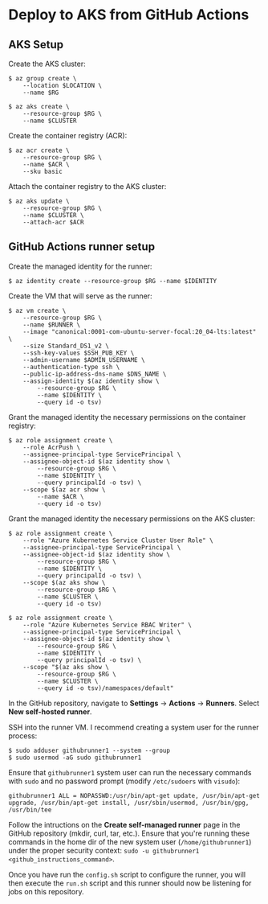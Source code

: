 # Deploy to AKS from GitHub Actions

## AKS Setup

Create the AKS cluster:

```
$ az group create \
    --location $LOCATION \
    --name $RG

$ az aks create \
    --resource-group $RG \
    --name $CLUSTER
```

Create the container registry (ACR):

```
$ az acr create \
    --resource-group $RG \
    --name $ACR \
    --sku basic
```

Attach the container registry to the AKS cluster:

```
$ az aks update \
    --resource-group $RG \
    --name $CLUSTER \
    --attach-acr $ACR
```

## GitHub Actions runner setup

Create the managed identity for the runner:

```
$ az identity create --resource-group $RG --name $IDENTITY
```

Create the VM that will serve as the runner:

```
$ az vm create \
    --resource-group $RG \
    --name $RUNNER \
    --image "canonical:0001-com-ubuntu-server-focal:20_04-lts:latest" \
    --size Standard_DS1_v2 \
    --ssh-key-values $SSH_PUB_KEY \
    --admin-username $ADMIN_USERNAME \
    --authentication-type ssh \
    --public-ip-address-dns-name $DNS_NAME \
    --assign-identity $(az identity show \
        --resource-group $RG \
        --name $IDENTITY \
        --query id -o tsv)
```

Grant the managed identity the necessary permissions on the container registry:

```
$ az role assignment create \
    --role AcrPush \
    --assignee-principal-type ServicePrincipal \
    --assignee-object-id $(az identity show \
        --resource-group $RG \
        --name $IDENTITY \
        --query principalId -o tsv) \
    --scope $(az acr show \
        --name $ACR \
        --query id -o tsv)
```

Grant the managed identity the necessary permissions on the AKS cluster:

```
$ az role assignment create \
    --role "Azure Kubernetes Service Cluster User Role" \
    --assignee-principal-type ServicePrincipal \
    --assignee-object-id $(az identity show \
        --resource-group $RG \
        --name $IDENTITY \
        --query principalId -o tsv) \
    --scope $(az aks show \
        --resource-group $RG \
        --name $CLUSTER \
        --query id -o tsv)

$ az role assignment create \
    --role "Azure Kubernetes Service RBAC Writer" \
    --assignee-principal-type ServicePrincipal \
    --assignee-object-id $(az identity show \
        --resource-group $RG \
        --name $IDENTITY \
        --query principalId -o tsv) \
    --scope "$(az aks show \
        --resource-group $RG \
        --name $CLUSTER \
        --query id -o tsv)/namespaces/default"
```

In the GitHub repository, navigate to **Settings** -> **Actions** -> **Runners**. Select **New self-hosted runner**.

SSH into the runner VM. I recommend creating a system user for the runner process:

```
$ sudo adduser githubrunner1 --system --group
$ sudo usermod -aG sudo githubrunner1
```

Ensure that `githubrunner1` system user can run the necessary commands with `sudo` and no password prompt (modify `/etc/sudoers` with `visudo`):

```
githubrunner1 ALL = NOPASSWD:/usr/bin/apt-get update, /usr/bin/apt-get upgrade, /usr/bin/apt-get install, /usr/sbin/usermod, /usr/bin/gpg, /usr/bin/tee
```

Follow the intructions on the **Create self-managed runner** page in the GitHub repository (mkdir, curl, tar, etc.). Ensure that you're running these commands in the home dir of the new system user (`/home/githubrunner1`) under the proper security context: `sudo -u githubrunner1 <github_instructions_command>`.

Once you have run the `config.sh` script to configure the runner, you will then execute the `run.sh` script and this runner should now be listening for jobs on this repository.
